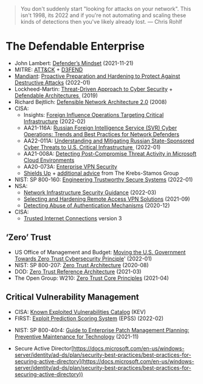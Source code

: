 > You don't suddenly start "looking for attacks on your network". This isn't 1998, its 2022 and if you're not automating and scaling these kinds of detections then you've likely already lost. — Chris Rohlf
# The Defendable Enterprise
* John Lambert: [Defender’s Mindset](https://medium.com/@johnlatwc/defenders-mindset-319854d10aaa) (2021-11-21)
* MITRE: [ATT&CK](https://attack.mitre.org/) + [D3FEND](https://d3fend.mitre.org/) 
* [Mandiant](https://www.mandiant.com/): [Proactive Preparation and Hardening to Protect Against Destructive Attacks](https://www.mandiant.com/resources/protect-against-destructive-attacks) (2022-01)
* Lockheed-Martin: [Threat-Driven Approach to Cyber Security](https://www.lockheedmartin.com/content/dam/lockheed-martin/rms/documents/cyber/LM-White-Paper-Threat-Driven-Approach.pdf) + [Defendable Architectures ](https://www.lockheedmartin.com/content/dam/lockheed-martin/rms/documents/cyber/LM-White-Paper-Defendable-Architectures.pdf) (2019)
* Richard Bejtlich: [Defensible Network Architecture 2.0](https://taosecurity.blogspot.com/2008/01/defensible-network-architecture-20.html) (2008)
* CISA:
	* Insights: [Foreign Influence Operations Targeting Critical Infrastructure](https://cisa.gov/sites/default/files/publications/cisa_insight_mitigating_foreign_influence_508.pdf) (2022-02)	
	 * AA21-116A:  [Russian Foreign Intelligence Service (SVR) Cyber Operations: Trends and Best Practices for Network Defenders](https://www.cisa.gov/uscert/ncas/alerts/aa21-116a)
	* AA22-011A: [Understanding and Mitigating Russian State-Sponsored Cyber Threats to U.S. Critical Infrastructure ](https://www.cisa.gov/uscert/ncas/alerts/aa22-011a) (2022-01)
	* AA21-008A: [Detecting Post-Compromise Threat Activity in Microsoft Cloud Environments](https://www.cisa.gov/uscert/ncas/alerts/aa21-008a) 
	* AA20-073A: [Enterprise VPN Security](https://www.cisa.gov/uscert/ncas/alerts/aa20-073a)
	* [Shields Up](https://www.cisa.gov/shields-up) + [additional advice](https://intel.ks.group/p/shields-up?utm_source=url) from The Krebs-Stamos Group
* NIST: SP 800-160: [Engineering Trustworthy Secure Systems](https://csrc.nist.gov/publications/detail/sp/800-160/vol-1/final) (2022-01)
* NSA:
	* [Network Infrastructure Security Guidance](https://media.defense.gov/2022/Mar/01/2002947139/-1/-1/0/CTR_NSA_NETWORK_INFRASTRUCTURE_SECURITY_GUIDANCE_20220301.PDF) (2022-03)
	* [Selecting and Hardening Remote Access VPN Solutions](https://media.defense.gov/2021/Sep/28/2002863184/-1/-1/0/CSI_SELECTING-HARDENING-REMOTE-ACCESS-VPNS-20210928.PDF) (2021-09)
	* [Detecting Abuse of Authentication Mechanisms](https://media.defense.gov/2020/Dec/17/2002554125/-1/-1/0/AUTHENTICATION_MECHANISMS_CSA_U_OO_198854_20.PDF) (2020-12)
* CISA:
	* [Trusted Internet Connections](https://www.cisa.gov/tic-guidance) version 3
## ‘Zero’ Trust
* US Office of Management and Budget: [Moving the U.S. Government Towards Zero Trust Cybersecurity Principle](https://www.whitehouse.gov/wp-content/uploads/2022/01/M-22-09.pdf)' (2022-01)
* NIST: SP 800-207: [Zero Trust Architecture](https://www.nist.gov/publications/zero-trust-architecture) (2020-08)
* DOD: [Zero Trust Reference Architecture](https://dodcio.defense.gov/Portals/0/Documents/Library/(U)ZT_RA_v1.1(U)_Mar21.pdf) (2021-03)
* The Open Group: W210: [Zero Trust Core Principles](https://pubs.opengroup.org/security/zero-trust-principles/) (2021-04)
## Critical Vulnerability Management
* CISA: [Known Exploited Vulnerabilities Catalog](https://www.cisa.gov/known-exploited-vulnerabilities-catalog) (KEV)
* FIRST: [Exploit Prediction Scoring System](https://www.first.org/epss/) (EPSS) (2022-02)
 - NIST: SP 800-40r4: [Guide to Enterprise Patch Management Planning: Preventive Maintenance for Technology](https://csrc.nist.gov/publications/detail/sp/800-40/rev-4/draft) (2021-11)

*   Secure Active Director[https://docs.microsoft.com/en-us/windows-server/identity/ad-ds/plan/security-best-practices/best-practices-for-securing-active-directory](https://docs.microsoft.com/en-us/windows-server/identity/ad-ds/plan/security-best-practices/best-practices-for-securing-active-directory))